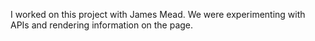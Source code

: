 I worked on this project with James Mead. We were experimenting with APIs and rendering information on the page. 
